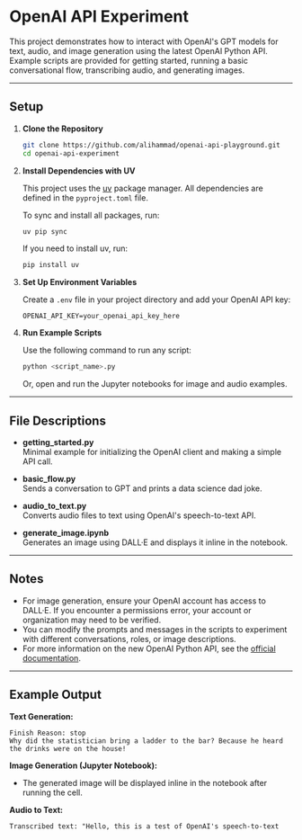 # OpenAI API Experiment

This project demonstrates how to interact with OpenAI's GPT models for text, audio, and image generation using the latest OpenAI Python API. Example scripts are provided for getting started, running a basic conversational flow, transcribing audio, and generating images.

---

## Setup

1. **Clone the Repository**

   ```sh
   git clone https://github.com/alihammad/openai-api-playground.git
   cd openai-api-experiment
   ```

2. **Install Dependencies with UV**

   This project uses the [uv](https://github.com/astral-sh/uv) package manager. All dependencies are defined in the `pyproject.toml` file.

   To sync and install all packages, run:

   ```sh
   uv pip sync
   ```

   If you need to install uv, run:

   ```sh
   pip install uv
   ```

3. **Set Up Environment Variables**

   Create a `.env` file in your project directory and add your OpenAI API key:

   ```
   OPENAI_API_KEY=your_openai_api_key_here
   ```

4. **Run Example Scripts**

   Use the following command to run any script:

   ```sh
   python <script_name>.py
   ```

   Or, open and run the Jupyter notebooks for image and audio examples.

---

## File Descriptions

- **getting_started.py**  
  Minimal example for initializing the OpenAI client and making a simple API call.

- **basic_flow.py**  
  Sends a conversation to GPT and prints a data science dad joke.

- **audio_to_text.py**  
  Converts audio files to text using OpenAI's speech-to-text API.

- **generate_image.ipynb**  
  Generates an image using DALL·E and displays it inline in the notebook.

---

## Notes

- For image generation, ensure your OpenAI account has access to DALL·E. If you encounter a permissions error, your account or organization may need to be verified.
- You can modify the prompts and messages in the scripts to experiment with different conversations, roles, or image descriptions.
- For more information on the new OpenAI Python API, see the [official documentation](https://github.com/openai/openai-python).

---

## Example Output

**Text Generation:**
```
Finish Reason: stop
Why did the statistician bring a ladder to the bar? Because he heard the drinks were on the house!
```

**Image Generation (Jupyter Notebook):**
- The generated image will be displayed inline in the notebook after running the cell.

**Audio to Text:**
```
Transcribed text: "Hello, this is a test of OpenAI's speech-to-text
```
